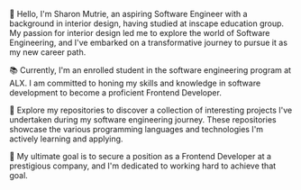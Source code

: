 👋 Hello, I'm Sharon Mutrie, an aspiring Software Engineer with a background in interior design, having studied at inscape education group. My passion for interior design led me to explore the world of Software Engineering, and I've embarked on a transformative journey to pursue it as my new career path.

📚 Currently, I'm an enrolled student in the software engineering program at ALX. I am committed to honing my skills and knowledge in software development to become a proficient Frontend Developer.

🌟 Explore my repositories to discover a collection of interesting projects I've undertaken during my software engineering journey. These repositories showcase the various programming languages and technologies I'm actively learning and applying.

🚀 My ultimate goal is to secure a position as a Frontend Developer at a prestigious company, and I'm dedicated to working hard to achieve that goal.

